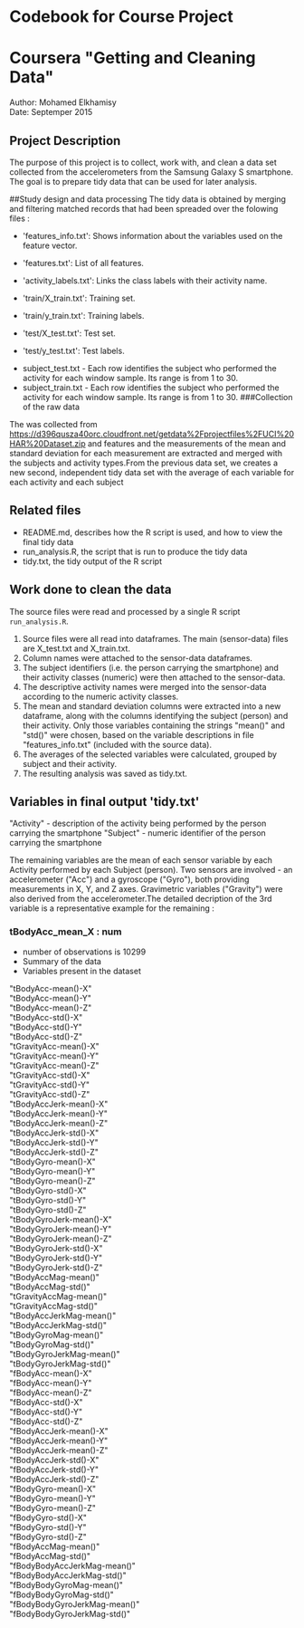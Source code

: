 # Codebook for Course Project  
# Coursera "Getting and Cleaning Data"  
Author: Mohamed Elkhamisy   
Date: Septemper 2015  

## Project Description
The purpose of this project is to collect, work with, and clean a data set collected from the accelerometers from the Samsung Galaxy S smartphone. The goal is to prepare tidy data that can be used for later analysis.

##Study design and data processing
The tidy data is obtained by merging and filtering matched records that had been spreaded over the folowing files :

- 'features_info.txt': Shows information about the variables used on the feature vector.

- 'features.txt': List of all features.

- 'activity_labels.txt': Links the class labels with their activity name.

- 'train/X_train.txt': Training set.

- 'train/y_train.txt': Training labels.

- 'test/X_test.txt': Test set.

- 'test/y_test.txt': Test labels.
* subject_test.txt - Each row identifies the subject who performed the activity for each window sample. Its range is from 1 to 30.
* subject_train.txt - Each row identifies the subject who performed the activity for each window sample. Its range is from 1 to 30. 
###Collection of the raw data

The was collected from https://d396qusza40orc.cloudfront.net/getdata%2Fprojectfiles%2FUCI%20HAR%20Dataset.zip and
 features and the measurements of the mean and standard deviation for each measurement are extracted and merged with the subjects and    activity types.From the previous data set, we creates a new second, independent tidy data set with the average of each variable for each activity and each subject

## Related files
* README.md,         describes how the R script is used, and how to view the final tidy data  
* run_analysis.R,    the script that is run to produce the tidy data
* tidy.txt,          the tidy output of the R script

  
## Work done to clean the data
The source files were read and processed by a single R script `run_analysis.R`.
 
1. Source files were all read into dataframes. The main (sensor-data) files are X_test.txt and X_train.txt.
2. Column names were attached to the sensor-data dataframes.
3. The subject identifiers (i.e. the person carrying the smartphone) and their activity classes (numeric) were then attached to the sensor-data.
4. The descriptive activity names were merged into the sensor-data according to the numeric activity classes.
5. The mean and standard deviation columns were extracted into a new dataframe, along with the columns identifying the subject (person) and their activity. Only those variables containing the strings "mean()" and "std()" were chosen, based on the variable descriptions in file "features_info.txt" (included with the source data).
6. The averages of the selected variables were calculated, grouped by subject and their activity. 
7. The resulting analysis was saved as tidy.txt.

## Variables in final output 'tidy.txt'

"Activity"  - description of the activity being performed by the person carrying the smartphone 
"Subject"  - numeric identifier of the person carrying the smartphone    
  
The remaining variables are the mean of each sensor variable by each Activity performed by each Subject (person). Two sensors are involved - an accelerometer ("Acc") and a gyroscope ("Gyro"), both providing measurements in X, Y, and Z axes. Gravimetric variables ("Gravity") were also derived from the accelerometer.The detailed decription of the 3rd variable is a representative example for the remaining :

### tBodyAcc_mean_X  : num
 - number of observations is 10299 
 - Summary of the data
 - Variables present in the dataset

  
"tBodyAcc-mean()-X"  
"tBodyAcc-mean()-Y"  
"tBodyAcc-mean()-Z"  
"tBodyAcc-std()-X"  
"tBodyAcc-std()-Y"  
"tBodyAcc-std()-Z"  
"tGravityAcc-mean()-X"  
"tGravityAcc-mean()-Y"  
"tGravityAcc-mean()-Z"  
"tGravityAcc-std()-X"  
"tGravityAcc-std()-Y"  
"tGravityAcc-std()-Z"  
"tBodyAccJerk-mean()-X"  
"tBodyAccJerk-mean()-Y"  
"tBodyAccJerk-mean()-Z"  
"tBodyAccJerk-std()-X"  
"tBodyAccJerk-std()-Y"  
"tBodyAccJerk-std()-Z"  
"tBodyGyro-mean()-X"  
"tBodyGyro-mean()-Y"  
"tBodyGyro-mean()-Z"  
"tBodyGyro-std()-X"  
"tBodyGyro-std()-Y"  
"tBodyGyro-std()-Z"  
"tBodyGyroJerk-mean()-X"  
"tBodyGyroJerk-mean()-Y"  
"tBodyGyroJerk-mean()-Z"  
"tBodyGyroJerk-std()-X"  
"tBodyGyroJerk-std()-Y"  
"tBodyGyroJerk-std()-Z"  
"tBodyAccMag-mean()"  
"tBodyAccMag-std()"  
"tGravityAccMag-mean()"  
"tGravityAccMag-std()"  
"tBodyAccJerkMag-mean()"  
"tBodyAccJerkMag-std()"  
"tBodyGyroMag-mean()"  
"tBodyGyroMag-std()"  
"tBodyGyroJerkMag-mean()"  
"tBodyGyroJerkMag-std()"  
"fBodyAcc-mean()-X"  
"fBodyAcc-mean()-Y"  
"fBodyAcc-mean()-Z"  
"fBodyAcc-std()-X"  
"fBodyAcc-std()-Y"  
"fBodyAcc-std()-Z"  
"fBodyAccJerk-mean()-X"  
"fBodyAccJerk-mean()-Y"  
"fBodyAccJerk-mean()-Z"  
"fBodyAccJerk-std()-X"  
"fBodyAccJerk-std()-Y"  
"fBodyAccJerk-std()-Z"  
"fBodyGyro-mean()-X"  
"fBodyGyro-mean()-Y"  
"fBodyGyro-mean()-Z"  
"fBodyGyro-std()-X"  
"fBodyGyro-std()-Y"  
"fBodyGyro-std()-Z"  
"fBodyAccMag-mean()"  
"fBodyAccMag-std()"  
"fBodyBodyAccJerkMag-mean()"  
"fBodyBodyAccJerkMag-std()"  
"fBodyBodyGyroMag-mean()"  
"fBodyBodyGyroMag-std()"  
"fBodyBodyGyroJerkMag-mean()"  
"fBodyBodyGyroJerkMag-std()"  


